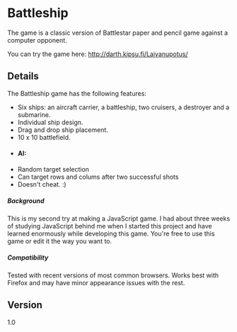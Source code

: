 Battleship
============

The game is a classic version of Battlestar paper and pencil game against a computer opponent.

You can try the game here: http://darth.kipsu.fi/Laivanupotus/

Details
-----------

The Battleship game has the following features:

- Six ships: an aircraft carrier, a battleship, two cruisers, a destroyer and a submarine.
- Individual ship design.
- Drag and drop ship placement.
- 10 x 10 battlefield.
- #### AI:
 - Random target selection
 - Can target rows and colums after two successful shots
 - Doesn't cheat. :)

##### Background

This is my second try at making a JavaScript game. I had about three weeks of studying JavaScript behind me when I started this project and have learned enormously while developing this game. You're free to use this game or edit it the way you want to.

##### Compatibility

Tested with recent versions of most common browsers. Works best with Firefox and may have minor appearance issues with the rest.

Version
----

1.0